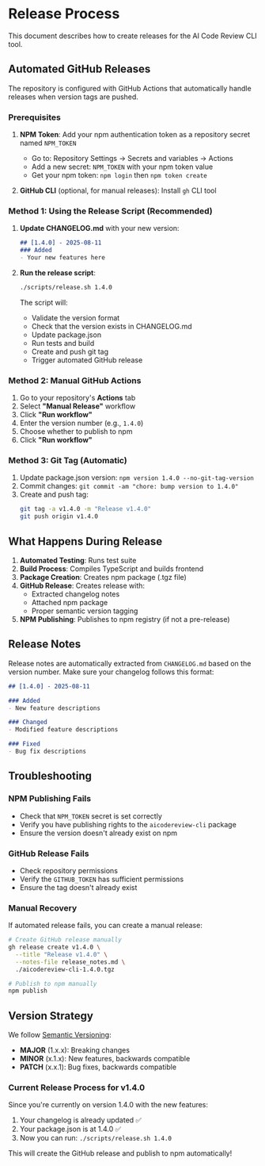 # Release Process

This document describes how to create releases for the AI Code Review CLI tool.

## Automated GitHub Releases

The repository is configured with GitHub Actions that automatically handle releases when version tags are pushed.

### Prerequisites

1. **NPM Token**: Add your npm authentication token as a repository secret named `NPM_TOKEN`
   - Go to: Repository Settings → Secrets and variables → Actions
   - Add a new secret: `NPM_TOKEN` with your npm token value
   - Get your npm token: `npm login` then `npm token create`

2. **GitHub CLI** (optional, for manual releases): Install `gh` CLI tool

### Method 1: Using the Release Script (Recommended)

1. **Update CHANGELOG.md** with your new version:
   ```markdown
   ## [1.4.0] - 2025-08-11
   ### Added
   - Your new features here
   ```

2. **Run the release script**:
   ```bash
   ./scripts/release.sh 1.4.0
   ```

   The script will:
   - Validate the version format
   - Check that the version exists in CHANGELOG.md
   - Update package.json
   - Run tests and build
   - Create and push git tag
   - Trigger automated GitHub release

### Method 2: Manual GitHub Actions

1. Go to your repository's **Actions** tab
2. Select **"Manual Release"** workflow
3. Click **"Run workflow"**
4. Enter the version number (e.g., `1.4.0`)
5. Choose whether to publish to npm
6. Click **"Run workflow"**

### Method 3: Git Tag (Automatic)

1. Update package.json version: `npm version 1.4.0 --no-git-tag-version`
2. Commit changes: `git commit -am "chore: bump version to 1.4.0"`
3. Create and push tag:
   ```bash
   git tag -a v1.4.0 -m "Release v1.4.0"
   git push origin v1.4.0
   ```

## What Happens During Release

1. **Automated Testing**: Runs test suite
2. **Build Process**: Compiles TypeScript and builds frontend
3. **Package Creation**: Creates npm package (.tgz file)
4. **GitHub Release**: Creates release with:
   - Extracted changelog notes
   - Attached npm package
   - Proper semantic version tagging
5. **NPM Publishing**: Publishes to npm registry (if not a pre-release)

## Release Notes

Release notes are automatically extracted from `CHANGELOG.md` based on the version number. Make sure your changelog follows this format:

```markdown
## [1.4.0] - 2025-08-11

### Added
- New feature descriptions

### Changed
- Modified feature descriptions

### Fixed
- Bug fix descriptions
```

## Troubleshooting

### NPM Publishing Fails
- Check that `NPM_TOKEN` secret is set correctly
- Verify you have publishing rights to the `aicodereview-cli` package
- Ensure the version doesn't already exist on npm

### GitHub Release Fails
- Check repository permissions
- Verify the `GITHUB_TOKEN` has sufficient permissions
- Ensure the tag doesn't already exist

### Manual Recovery

If automated release fails, you can create a manual release:

```bash
# Create GitHub release manually
gh release create v1.4.0 \
  --title "Release v1.4.0" \
  --notes-file release_notes.md \
  ./aicodereview-cli-1.4.0.tgz

# Publish to npm manually
npm publish
```

## Version Strategy

We follow [Semantic Versioning](https://semver.org/):

- **MAJOR** (1.x.x): Breaking changes
- **MINOR** (x.1.x): New features, backwards compatible
- **PATCH** (x.x.1): Bug fixes, backwards compatible

### Current Release Process for v1.4.0

Since you're currently on version 1.4.0 with the new features:

1. Your changelog is already updated ✅
2. Your package.json is at 1.4.0 ✅
3. Now you can run: `./scripts/release.sh 1.4.0`

This will create the GitHub release and publish to npm automatically!
